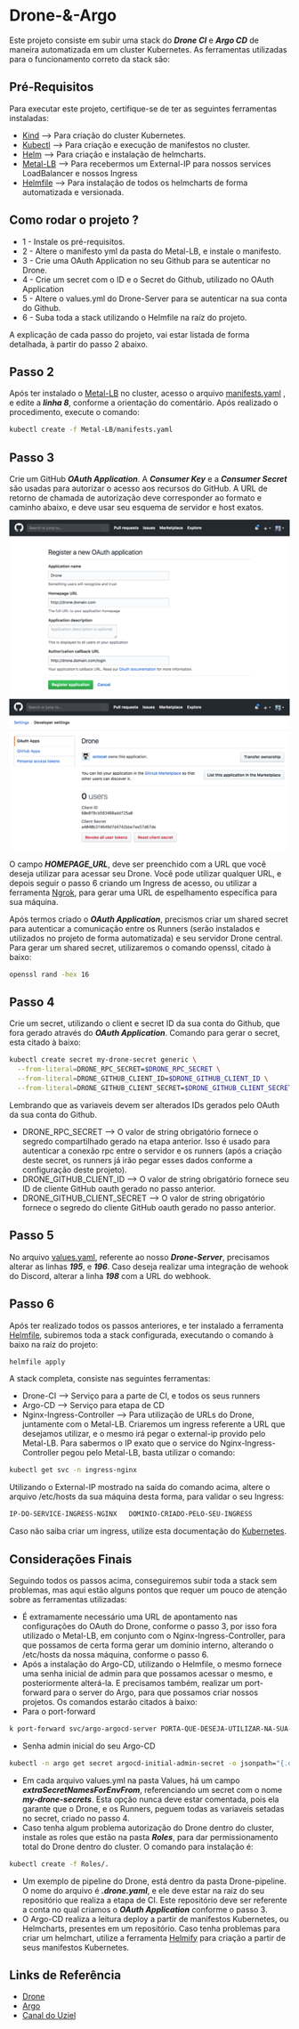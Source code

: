 # Drone-&-Argo

Este projeto consiste em subir uma stack do ***Drone CI*** e ***Argo CD*** de maneira automatizada em um cluster Kubernetes. As ferramentas utilizadas para o funcionamento correto da stack são:

## Pré-Requisitos

Para executar este projeto, certifique-se de ter as seguintes ferramentas instaladas:

- [Kind](https://kind.sigs.k8s.io/) --> Para criação do cluster Kubernetes.
- [Kubectl](https://kubernetes.io/docs/tasks/tools/) --> Para criação e execução de manifestos no cluster.
- [Helm](https://helm.sh/docs/intro/install/) --> Para criação e instalação de helmcharts.
- [Metal-LB](https://metallb.universe.tf/installation/) --> Para recebermos um External-IP para nossos services LoadBalancer e nossos Ingress
- [Helmfile](https://helmfile.readthedocs.io/en/latest/#getting-started) --> Para instalação de todos os helmcharts de forma automatizada e versionada.

## Como rodar o projeto ?

- 1 - Instale os pré-requisitos.
- 2 - Altere o manifesto yml da pasta do Metal-LB, e instale o manifesto.
- 3 - Crie uma OAuth Application no seu Github para se autenticar no Drone.
- 4 - Crie um secret com o ID e o Secret do Github, utilizado no OAuth Application
- 5 - Altere o values.yml do Drone-Server para se autenticar na sua conta do Github.
- 6 - Suba toda a stack utilizando o Helmfile na raíz do projeto.

A explicação de cada passo do projeto, vai estar listada de forma detalhada, à partir do passo 2 abaixo.

## Passo 2

Após ter instalado o [Metal-LB](https://metallb.universe.tf/installation/) no cluster, acesso o arquivo [manifests.yaml](Metal-LB/manifests.yaml) , e edite a ***linha 8***, conforme a orientação do comentário. Após realizado o procedimento, execute o comando:

```bash
kubectl create -f Metal-LB/manifests.yaml
```

## Passo 3

Crie um GitHub ***OAuth Application***. A ***Consumer Key*** e a ***Consumer Secret*** são usadas para autorizar o acesso aos recursos do GitHub. A URL de retorno de chamada de autorização deve corresponder ao formato e caminho abaixo, e deve usar seu esquema de servidor e host exatos.

![Descrição da imagem 1](.imagens/github_application_create.png)
![Descrição da imagem 2](./.imagens/github_application_created.png)

O campo ***HOMEPAGE_URL***, deve ser preenchido com a URL que você deseja utilizar para acessar seu Drone. Você pode utilizar qualquer URL, e depois seguir o passo 6 criando um Ingress de acesso, ou utilizar a ferramenta [Ngrok](https://ngrok.com/), para gerar uma URL de espelhamento específica para sua máquina.

Após termos criado o ***OAuth Application***, precismos criar um shared secret para autenticar a comunicação entre os Runners (serão instalados e utilizados no projeto de forma automatizada) e seu servidor Drone central. Para gerar um shared secret, utilizaremos o comando openssl, citado à baixo:

```bash
openssl rand -hex 16
```

## Passo 4

Crie um secret, utilizando o client e secret ID da sua conta do Github, que fora gerado através do ***OAuth Application***. Comando para gerar o secret, esta citado à baixo:

```bash
kubectl create secret my-drone-secret generic \
  --from-literal=DRONE_RPC_SECRET=$DRONE_RPC_SECRET \
  --from-literal=DRONE_GITHUB_CLIENT_ID=$DRONE_GITHUB_CLIENT_ID \
  --from-literal=DRONE_GITHUB_CLIENT_SECRET=$DRONE_GITHUB_CLIENT_SECRET -n drone --create-namespace
```
Lembrando que as variaveis devem ser alterados IDs gerados pelo OAuth da sua conta do Github.

- DRONE_RPC_SECRET --> O valor de string obrigatório fornece o segredo compartilhado gerado na etapa anterior. Isso é usado para autenticar a conexão rpc entre o servidor e os runners (após a criação deste secret, os runners já irão pegar esses dados conforme a configuração deste projeto).
- DRONE_GITHUB_CLIENT_ID --> O valor de string obrigatório fornece seu ID de cliente GitHub oauth gerado no passo anterior.
- DRONE_GITHUB_CLIENT_SECRET --> O valor de string obrigatório fornece o segredo do cliente GitHub oauth gerado no passo anterior.

## Passo 5

No arquivo [values.yaml](Values/Drone/drone-server/values.yaml), referente ao nosso ***Drone-Server***, precisamos alterar as linhas ***195***, e ***196***. Caso deseja realizar uma integração de wehook do Discord, alterar a linha ***198*** com a URL do webhook.

## Passo 6

Após ter realizado todos os passos anteriores, e ter instalado a ferramenta [Helmfile](https://helmfile.readthedocs.io/en/latest/#getting-started), subiremos toda a stack configurada, executando o comando à baixo na raíz do projeto:

```bash
helmfile apply
```

A stack completa, consiste nas seguintes ferramentas:

- Drone-CI --> Serviço para a parte de CI, e todos os seus runners
- Argo-CD --> Serviço para etapa de CD
- Nginx-Ingress-Controller --> Para utilização de URLs do Drone, juntamente com o Metal-LB. Criaremos um ingress referente a URL que desejamos utilizar, e o mesmo irá pegar o external-ip provido pelo Metal-LB. Para sabermos o IP exato que o service do Nginx-Ingress-Controller pegou pelo Metal-LB, basta utilizar o comando:
```bash
kubectl get svc -n ingress-nginx
```
Utilizando o External-IP mostrado na saída do comando acima, altere o arquivo /etc/hosts da sua máquina desta forma, para validar o seu Ingress:
```bash
IP-DO-SERVICE-INGRESS-NGINX   DOMINIO-CRIADO-PELO-SEU-INGRESS
```
Caso não saiba criar um ingress, utilize esta documentação do [Kubernetes](https://kubernetes.io/docs/concepts/services-networking/ingress/).

## Considerações Finais

Seguindo todos os passos acima, conseguiremos subir toda a stack sem problemas, mas aqui estão alguns pontos que requer um pouco de atenção sobre as ferramentas utilizadas:

- É extramamente necessário uma URL de apontamento nas configurações do OAuth do Drone, conforme o passo 3, por isso fora utilizado o Metal-LB, em conjunto com o Nginx-Ingress-Controller, para que possamos de certa forma gerar um domínio interno, alterando o /etc/hosts da nossa máquina, conforme o passo 6.
- Após a instalação do Argo-CD, utilizando o Helmfile, o mesmo fornece uma senha inicial de admin para que possamos acessar o mesmo, e posteriormente alterá-la. E precisamos também, realizar um port-forward para o server do Argo, para que possamos criar nossos projetos. Os comandos estarão citados à baixo:
- Para o port-forward
```bash
k port-forward svc/argo-argocd-server PORTA-QUE-DESEJA-UTILIZAR-NA-SUA-MAQUINA:80 -n argo
```
- Senha admin inicial do seu Argo-CD
```bash
kubectl -n argo get secret argocd-initial-admin-secret -o jsonpath="{.data.password}" | base64 -d
```
- Em cada arquivo values.yml na pasta Values, há um campo ***extraSecretNamesForEnvFrom***, referenciando um secret com o nome ***my-drone-secrets***. Esta opção nunca deve estar comentada, pois ela garante que o Drone, e os Runners, peguem todas as variaveis setadas no secret, criado no passo 4.
- Caso tenha algum problema autorização do Drone dentro do cluster, instale as roles que estão na pasta ***Roles***, para dar permissionamento total do Drone dentro do cluster. O comando para instalação é:
```bash
kubectl create -f Roles/.
```
- Um exemplo de pipeline do Drone, está dentro da pasta Drone-pipeline. O nome do arquivo é ***.drone.yaml***, e ele deve estar na raiz do seu repositório que realiza a etapa de CI. Este repositório deve ser referente a conta no qual criamos o ***OAuth Application*** conforme o passo 3.
- O Argo-CD realiza a leitura deploy a partir de manifestos Kubernetes, ou Helmcharts, presentes em um repositório. Caso tenha problemas para criar um helmchart, utilize a ferramenta [Helmify](https://github.com/arttor/helmify) para criação a partir de seus manifestos Kubernetes.


## Links de Referência

- [Drone](https://www.drone.io/)
- [Argo](https://argo-cd.readthedocs.io/en/stable/getting_started/)
- [Canal do Uziel](https://www.youtube.com/watch?v=XenpR5psXS4) 


